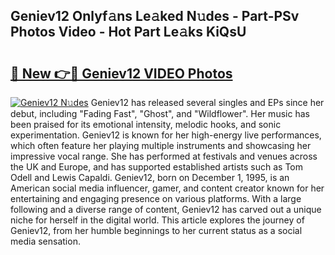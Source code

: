 ## Geniev12 Onlyf𝚊ns Le𝚊ked N𝚞des - Part-PSv Photos Video - Hot Part Le𝚊ks KiQsU

# <h2><a href="http://ac36321.deff.icu/?id=Geniev12">🔗 New 👉🔴 Geniev12 VIDEO Photos</a></h2>

[![Geniev12 N𝚞des](https://i.imgur.com/rIISA9y.gif)](http://ac36321.deff.icu/?id=Geniev12)
Geniev12 has released several singles and EPs since her debut, including "Fading Fast", "Ghost", and "Wildflower". Her music has been praised for its emotional intensity, melodic hooks, and sonic experimentation. Geniev12 is known for her high-energy live performances, which often feature her playing multiple instruments and showcasing her impressive vocal range. She has performed at festivals and venues across the UK and Europe, and has supported established artists such as Tom Odell and Lewis Capaldi. Geniev12, born on December 1, 1995, is an American social media influencer, gamer, and content creator known for her entertaining and engaging presence on various platforms. With a large following and a diverse range of content, Geniev12 has carved out a unique niche for herself in the digital world. This article explores the journey of Geniev12, from her humble beginnings to her current status as a social media sensation.
